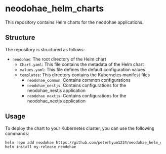 # neodohae_helm_charts

This repository contains Helm charts for the neodohae applications.

## Structure

The repository is structured as follows:

- `neodohae`: The root directory of the Helm chart
  - `Chart.yaml`: This file contains the metadata of the Helm chart
  - `values.yaml`: This file defines the default configuration values
  - `templates`: This directory contains the Kubernetes manifest files
    - `neodohae_common`: Contains common configurations
    - `neodohae_nestjs`: Contains configurations for the neodohae_nestjs application
    - `neodohae_nextjs`: Contains configurations for the neodohae_nextjs application

## Usage

To deploy the chart to your Kubernetes cluster, you can use the following commands:

```bash
helm repo add neodohae https://github.com/peterhyun1234/neodohae_helm_charts
helm install my-release neodohae
